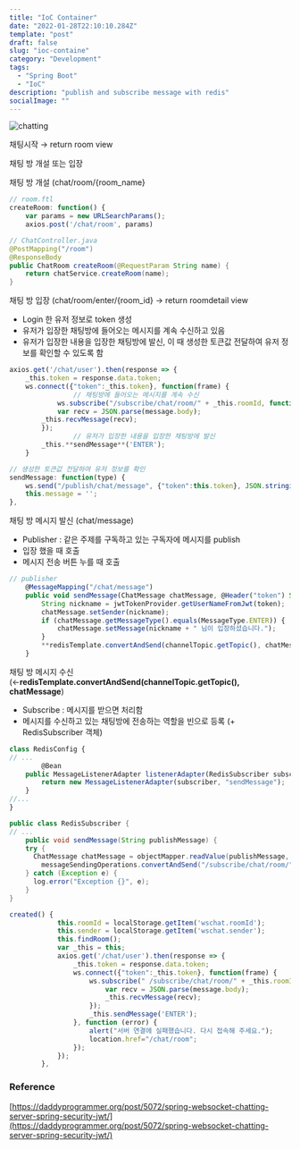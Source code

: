 ```yaml
---
title: "IoC Container"
date: "2022-01-28T22:10:10.284Z"
template: "post"
draft: false
slug: "ioc-containe"
category: "Development"
tags:
  - "Spring Boot"
  - "IoC"
description: "publish and subscribe message with redis"
socialImage: ""
---
```


![chatting](/media/chatting.jpg)

채팅시작 → return room view

채팅 방 개설 또는 입장

채팅 방 개설 (chat/room/{room_name}

```jsx
// room.ftl
createRoom: function() {
	var params = new URLSearchParams();
	axios.post('/chat/room', params)
```

```java
// ChatController.java
@PostMapping("/room")
@ResponseBody
public ChatRoom createRoom(@RequestParam String name) {
    return chatService.createRoom(name);
}
```

채팅 방 입장 (chat/room/enter/{room_id} → return roomdetail view

- Login 한 유저 정보로 token 생성
- 유저가 입장한 채팅방에 들어오는 메시지를 계속 수신하고 있음
- 유저가 입장한 내용을 입장한 채팅방에 발신, 이 때 생성한 토큰값 전달하여 유저 정보를 확인할 수 있도록 함

```jsx
axios.get('/chat/user').then(response => {
    _this.token = response.data.token;
    ws.connect({"token":_this.token}, function(frame) {
				// 채팅방에 들어오는 메시지를 계속 수신
		    ws.subscribe("/subscribe/chat/room/" + _this.roomId, function(message) {
		    var recv = JSON.parse(message.body);
        _this.recvMessage(recv);
        });
				// 유저가 입장한 내용을 입장한 채팅방에 발신
        _this.**sendMessage**('ENTER');
    }
```

```jsx
// 생성한 토큰값 전달하여 유저 정보를 확인
sendMessage: function(type) {
    ws.send("/publish/chat/message", {"token":this.token}, JSON.stringify({messageType:type, roomId:this.roomId, sender:this.sender, message:this.message}));
    this.message = '';
},
```

채팅 방 메시지 발신 (chat/message)

- Publisher : 같은 주제를 구독하고 있는 구독자에 메시지를 publish
- 입장 했을 때 호출
- 메시지 전송 버튼 누를 때 호출

```jsx
// publisher
    @MessageMapping("/chat/message")
    public void sendMessage(ChatMessage chatMessage, @Header("token") String token) {
        String nickname = jwtTokenProvider.getUserNameFromJwt(token);
        chatMessage.setSender(nickname);
        if (chatMessage.getMessageType().equals(MessageType.ENTER)) {
            chatMessage.setMessage(nickname + " 님이 입장하셨습니다.");
        }
        **redisTemplate.convertAndSend(channelTopic.getTopic(), chatMessage);**
    }
```

채팅 방 메시지 수신 (←**redisTemplate.convertAndSend(channelTopic.getTopic(), chatMessage**)

- Subscribe : 메시지를 받으면 처리함
- 메시지를 수신하고 있는 채팅방에 전송하는 역할을 빈으로 등록 (+ RedisSubscriber 객체)

```jsx
class RedisConfig {
// ...
		@Bean
    public MessageListenerAdapter listenerAdapter(RedisSubscriber subscriber) {
        return new MessageListenerAdapter(subscriber, "sendMessage");
    }
//...
}
```

```java
public class RedisSubscriber {
// ...
	public void sendMessage(String publishMessage) {
    try {
      ChatMessage chatMessage = objectMapper.readValue(publishMessage, ChatMessage.class);
	    messageSendingOperations.convertAndSend("/subscribe/chat/room/" + chatMessage.getRoomId(), chatMessage);
    } catch (Exception e) {
	  log.error("Exception {}", e);
	}
}
```

```jsx
created() {
            this.roomId = localStorage.getItem('wschat.roomId');
            this.sender = localStorage.getItem('wschat.sender');
            this.findRoom();
            var _this = this;
            axios.get('/chat/user').then(response => {
                _this.token = response.data.token;
                ws.connect({"token":_this.token}, function(frame) {
                    ws.subscribe(" /subscribe/chat/room/" + _this.roomId, function(message) {
                        var recv = JSON.parse(message.body);
                        _this.recvMessage(recv);
                    });
                    _this.sendMessage('ENTER');
                }, function (error) {
                    alert("서버 연결에 실패했습니다. 다시 접속해 주세요.");
                    location.href="/chat/room";
                });
            });
        },
```

### Reference

[https://daddyprogrammer.org/post/5072/spring-websocket-chatting-server-spring-security-jwt/](https://daddyprogrammer.org/post/5072/spring-websocket-chatting-server-spring-security-jwt/)
